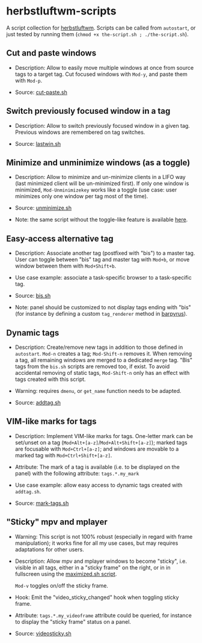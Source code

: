 # herbstluftwm-scripts

A script collection for [herbstluftwm](https://github.com/herbstluftwm/herbstluftwm).
Scripts can be called from `autostart`, or just tested by running them (`chmod +x the-script.sh ; ./the-script.sh`).


## Cut and paste windows

* Description: Allow to easily move multiple windows at once from source tags to a target
tag. Cut focused windows with `Mod-y`, and paste them with `Mod-p`.

* Source: [cut-paste.sh](cut-paste.sh)


## Switch previously focused window in a tag

* Description: Allow to switch previously focused window in a given tag. Previous windows are remembered on tag switches.

* Source: [lastwin.sh](lastwin.sh)


## Minimize and unminimize windows (as a toggle)

* Description: Allow to minimize and un-minimize clients in a LIFO
  way (last minimized client will be un-minimized first).
  If only one window is minimized, `Mod-Unminimizekey` works like a toggle (use
  case: user minimizes only one window per tag most of the time).

* Source: [unminimize.sh](unminimize.sh)

* Note: the same script without the toggle-like feature is available [here](https://github.com/herbstluftwm/herbstluftwm/blob/master/scripts/unminimize.sh).


## Easy-access alternative tag

* Description: Associate another tag (postfixed with "bis") to a master tag.
  User can toggle between "bis" tag and master tag with `Mod+b`, or move window between them with `Mod+Shift+b`.

* Use case example: associate a task-specific browser to a task-specific tag.

* Source: [bis.sh](bis.sh)

* Note: panel should be customized to not display tags ending with "bis" (for instance by defining a custom
  `tag_renderer` method in [barpyrus](https://github.com/t-wissmann/barpyrus)).


## Dynamic tags

* Description: Create/remove new tags in addition to those defined in `autostart`.
  `Mod-n` creates a tag; `Mod-Shift-n` removes it.
  When removing a tag, all remaining windows are merged to a dedicated `merge` tag. "Bis" tags from the `bis.sh` scripts are removed too, if exist.
  To avoid accidental removing of static tags, `Mod-Shift-n` only has an effect with tags created with this script.

* Warning: requires `dmenu`, or `get_name` function needs to be adapted.

* Source: [addtag.sh](addtag.sh)


## VIM-like marks for tags

* Description: Implement VIM-like marks for tags. One-letter mark can be
  set/unset on a tag (`Mod+Alt+[a-z]`/`Mod+Alt+Shift+[a-z]`); marked tags are focusable
  with `Mod+Ctrl+[a-z]`; and windows are movable to a marked tag with
  `Mod+Ctrl+Shift+[a-z]`.

* Attribute: The mark of a tag is available (i.e. to be displayed on the panel) with the following attribute: `tags.*.my_mark`

* Use case example: allow easy access to dynamic tags created with `addtag.sh`.

* Source: [mark-tags.sh](mark-tags.sh)


## "Sticky" mpv and mplayer

* Warning: This script is not 100% robust (especially in regard with frame manipulation);
  it works fine for all my use cases, but may requires adaptations for other users.

* Description: Allow mpv and mplayer windows to become "sticky", i.e. visible
  in all tags, either in a "sticky frame" on the right, or in in fullscreen using
  the [maximized.sh script](https://github.com/herbstluftwm/herbstluftwm/blob/master/scripts/maximize.sh).

  `Mod-v` toggles on/off the sticky frame.

* Hook: Emit the "video_sticky_changed" hook when toggling sticky frame.

* Attribute: `tags.*.my_videoframe` attribute could be queried, for instance to display the "sticky frame" status on a panel.

* Source: [videosticky.sh](videosticky.sh)
